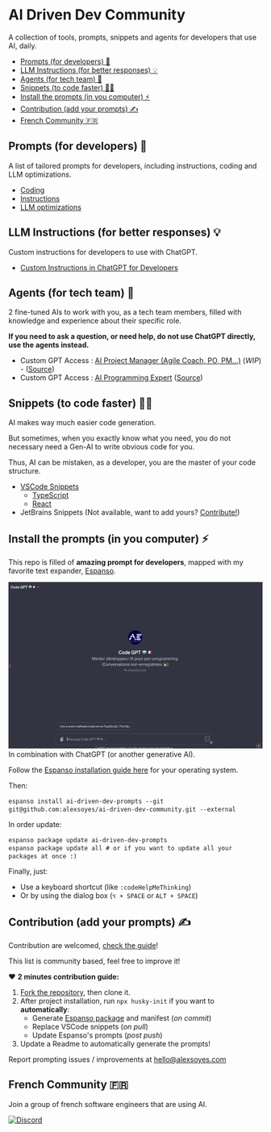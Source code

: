 # AI Driven Dev Community

A collection of tools, prompts, snippets and agents for developers that use AI, daily.

- [Prompts (for developers) 📝](#prompts-for-developers-)
- [LLM Instructions (for better responses) 💡](#llm-instructions-for-better-responses-)
- [Agents (for tech team) 🤖](#agents-for-tech-team-)
- [Snippets (to code faster) 🧑‍💻](#snippets-to-code-faster-)
- [Install the prompts (in you computer) ⚡️](#install-the-prompts-in-you-computer-️)
- [Contribution (add your prompts) ✍️](#contribution-add-your-prompts-️)
- [French Community 🇫🇷](#french-community-)

## Prompts (for developers) 📝

A list of tailored prompts for developers, including instructions, coding and LLM optimizations.

- [Coding](./prompts/code.md)
- [Instructions](./prompts/instruct.md)
- [LLM optimizations](./prompts//llm.md)

## LLM Instructions (for better responses) 💡

Custom instructions for developers to use with ChatGPT.

- [Custom Instructions in ChatGPT for Developers](./llm/chatgpt-custom-instructions-developer.md)

## Agents (for tech team) 🤖

2 fine-tuned AIs to work with you, as a tech team members, filled with knowledge and experience about their specific role.

**If you need to ask a question, or need help, do not use ChatGPT directly, use the agents instead.**

- Custom GPT Access : [AI Project Manager (Agile Coach, PO, PM...)](https://chat.openai.com/g/g-KbmBiVnyq-agile-gpt) (*WIP*) - ([Source](./agents/agile-coach.md))
- Custom GPT Access : [AI Programming Expert](https://chat.openai.com/g/g-RmIJzZYzS-developpeur-ia) ([Source](./agents/senior-developer.md))

## Snippets (to code faster) 🧑‍💻

AI makes way much easier code generation.

But sometimes, when you exactly know what you need, you do not necessary need a Gen-AI to write obvious code for you.

Thus, AI can be mistaken, as a developer, you are the master of your code structure.

- [VSCode Snippets](./snippets/vscode/)
  - [TypeScript](./snippets/vscode/typescript.json)
  - [React](./snippets/vscode/typescriptreact.json)
- JetBrains Snippets (Not available, want to add yours? [Contribute!](./contributing.md))

## Install the prompts (in you computer) ⚡️

This repo is filled of **amazing prompt for developers**, mapped with my favorite text expander, [Espanso](https://espanso.org).

![Text expander with AI](docs/images/espanso-code-gpt.gif)
In combination with ChatGPT (or another generative AI).

Follow the [Espanso installation guide here](https://espanso.org/install/) for your operating system.

Then:

```shell
espanso install ai-driven-dev-prompts --git git@github.com:alexsoyes/ai-driven-dev-community.git --external
```

In order update:

```shell
espanso package update ai-driven-dev-prompts
espanso package update all # or if you want to update all your packages at once :)
```

Finally, just:

- Use a keyboard shortcut (like `:codeHelpMeThinking`)
- Or by using the dialog box (`⌥ + SPACE` or `ALT + SPACE`)

## Contribution (add your prompts) ✍️

Contribution are welcomed, [check the guide](./contributing.md)!

This list is community based, feel free to improve it!

❤️ **2 minutes contribution guide:**

1. [Fork the repository](https://github.com/alexsoyes/ai-driven-dev-community/fork), then clone it.
2. After project installation, run `npx husky-init` if you want to **automatically**:
   - Generate [Espanso package](./ai-driven-dev-prompts/package.yml) and manifest (*on commit*)
   - Replace VSCode snippets (*on pull*)
   - Update Espanso's prompts (*post push*)
3. Update a Readme to automatically generate the prompts!

Report prompting issues / improvements at [hello@alexsoyes.com](mailto:hello@alexsoyes.com)

## French Community 🇫🇷

Join a group of french software engineers that are using AI.

[![Discord](https://img.shields.io/badge/Discord-7289DA?style=for-the-badge&logo=discord&logoColor=white)](https://discord.gg/mcNwacZCvC)

